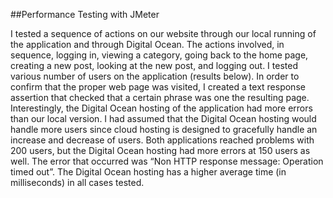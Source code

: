##Performance Testing with JMeter

I tested a sequence of actions on our website through our local running of the application and through Digital Ocean. The actions involved, in sequence, logging in, viewing a category, going back to the home page, creating a new post, looking at the new post, and logging out. I tested various number of users on the application (results below). In order to confirm that the proper web page was visited, I created a text response assertion that checked that a certain phrase was one the resulting page. Interestingly, the Digital Ocean hosting of the application had more errors than our local version. I had assumed that the Digital Ocean hosting would handle more users since cloud hosting is designed to gracefully handle an increase and decrease of users. Both applications reached problems with 200 users, but the Digital Ocean hosting had more errors at 150 users as well. The error that occurred was “Non HTTP response message: Operation timed out”. The Digital Ocean hosting has a higher average time (in milliseconds) in all cases tested. 



